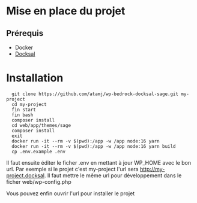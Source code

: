# Mise en place du projet

## Prérequis
* Docker
* [Docksal](https://docksal.io)

# Installation

      git clone https://github.com/atamj/wp-bedrock-docksal-sage.git my-project
      cd my-project
      fin start
      fin bash
      composer install
      cd web/app/themes/sage
      composer install
      exit
      docker run -it --rm -v $(pwd):/app -w /app node:16 yarn
      docker run -it --rm -v $(pwd):/app -w /app node:16 yarn build
      cp .env.example .env
      
Il faut ensuite éditer le ficher .env en mettant à jour WP_HOME avec le bon url. Par exemple si le projet c'est my-project l'url sera http://my-project.docksal. Il faut mettre le même url pour développement dans le ficher web/wp-config.php

Vous pouvez enfin ouvrir l'url pour installer le projet

      
      
      
